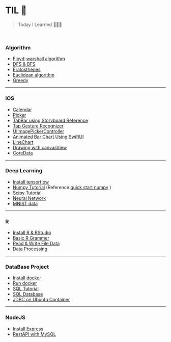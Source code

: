 # TIL 📝

> Today I Learned 👩‍💻🔥

<br/>

### Algorithm
- [Floyd-warshall algorithm](https://github.com/ChoiEunji0114/TIL/blob/master/algorithm/floyd-warshall.md)
- [DFS & BFS](https://github.com/ChoiEunji0114/TIL/blob/master/algorithm/DFS_and_BFS.md)
- [Eratosthenes](https://github.com/ChoiEunji0114/TIL/blob/master/algorithm/erathosthenes.md)
- [Euclidean algorithm](https://github.com/ChoiEunji0114/TIL/blob/master/algorithm/Euclidean_algorithm.md)
- [Greedy](https://github.com/ChoiEunji0114/TIL/blob/master/algorithm/greedy.md)

---

### iOS
- [Calendar](https://github.com/ChoiEunji0114/TIL/blob/master/iOS/calendar.md)
- [Picker](https://github.com/ChoiEunji0114/TIL/blob/master/iOS/picker.md)
- [TabBar using Storyboard Reference](https://github.com/ChoiEunji0114/TIL/blob/master/iOS/StoryboardReference.md)
- [Tap Gesture Recognizer](https://github.com/ChoiEunji0114/TIL/blob/master/iOS/tapGestureRecognizer.md)
- [UIImagePickerController](https://github.com/ChoiEunji0114/TIL/blob/master/iOS/UIImagePickerController.md)
- [Animated Bar Chart Using SwiftUI](https://github.com/ChoiEunji0114/TIL/blob/master/iOS/animated_bar_chart_using_swiftUI.md)
- [LineChart](https://github.com/ChoiEunji0114/TIL/blob/master/iOS/lineChart.md)
- [Drawing with canvasView](https://github.com/ChoiEunji0114/TIL/blob/master/iOS/drawing.md)
- [CoreData](https://github.com/ChoiEunji0114/TIL/blob/master/iOS/coreData.md)

---

### Deep Learning
- [Install tensorflow](https://github.com/ChoiEunji0114/TIL/blob/master/DeepLearning/01_install_tensorflow.md)
- [Numpy Tutorial](https://github.com/ChoiEunji0114/TIL/blob/master/DeepLearning/02_quickstart_numpy.ipynb) (Reference:[quick start numpy](https://numpy.org/devdocs/user/quickstart.html) )
- [Scipy Tutorial](https://github.com/ChoiEunji0114/TIL/blob/master/DeepLearning/03_scipy.md)
- [Neural Network](https://github.com/ChoiEunji0114/TIL/blob/master/DeepLearning/04_NeuralNetwork.md)
- [MNIST data](https://github.com/ChoiEunji0114/TIL/blob/master/DeepLearning/05_MNIST.md)

---

### R
- [Install R & RStudio](https://github.com/ChoiEunji0114/TIL/blob/master/R/01_install_Rstudio.md)
- [Basic R Grammer](https://github.com/ChoiEunji0114/TIL/blob/master/R/02_R_basic.md)
- [Read & Write File Data](https://github.com/ChoiEunji0114/TIL/blob/master/R/03_Read_Write_Data.md)
- [Data Processing](https://github.com/ChoiEunji0114/TIL/blob/master/R/04_R_data_processing_1.md)

---

### DataBase Project 

- [Install docker](https://github.com/ChoiEunji0114/TIL/blob/master/DatabaseProject/01_install_docker.md)
- [Run docker](https://github.com/ChoiEunji0114/TIL/blob/master/DatabaseProject/02_run_docker.md)
- [SQL Tutorial](https://github.com/ChoiEunji0114/TIL/blob/master/DatabaseProject/03_SQL_tutorial.md)
- [SQL Database](https://github.com/ChoiEunji0114/TIL/blob/master/DatabaseProject/04_SQL_Database.md)
- [JDBC on Ubuntu Container](https://github.com/ChoiEunji0114/TIL/blob/master/DatabaseProject/05_JDBC.md)

---

### NodeJS

- [Install Express](https://github.com/ChoiEunji0114/TIL/blob/master/NodeJS/install_express.md)
- [RestAPI with MySQL](https://github.com/ChoiEunji0114/TIL/blob/master/NodeJS/mysql.md)
